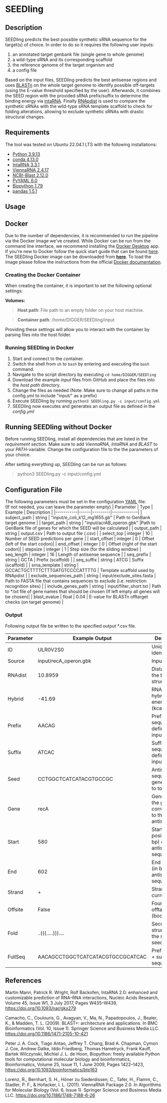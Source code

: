 # SEEDling 
## Description
SEEDling predicts the best possible synthetic sRNA sequence for the target(s) of choice. In order to do so it requires the following user inputs: 
1.  an annotated target genbank file (single gene to
whole genome)
2.  a wild-type sRNA and its corresponding scaffold
3.  the reference genome of the target organism and 
4.  a config file    

Based on the input files, SEEDling predicts the best antisense regions and uses [BLASTn](https://pubmed.ncbi.nlm.nih.gov/20003500/) on the  whole target genome to identify possible off-targets (using the E-value threshold specified by the user). Afterwards, it combines the SEED region with the provided sRNA prefix/suffix to determine the binding energy via [intaRNA](https://pubmed.ncbi.nlm.nih.gov/28472523/). Finally [RNApdist](https://pubmed.ncbi.nlm.nih.gov/22115189/) is used to compare the synthetic sRNAs with the wild-type sRNA template scaffold to check for  folding alterations, allowing to exclude synthetic sRNAs with drastic structural changes.

## Requirements
The tool was tested on Ubuntu 22.04.1 LTS with the following installations:   
- [Python 3.9.13](https://www.python.org/downloads/release/python-3913/)   
- [conda 4.13.0](https://github.com/conda/conda/releases/tag/4.13.0)    
- [IntaRNA 3.3.1 ](https://github.com/BackofenLab/IntaRNA/releases/tag/v3.3.1)    
- [ViennaRNA 2.4.17](https://github.com/ViennaRNA/ViennaRNA/releases/tag/v2.4.17)  
- [NCBI-Blast 2.12.0](https://ftp.ncbi.nlm.nih.gov/blast/executables/blast+/2.12.0/)
- [PyYAML 6.0](https://pyyaml.org/)
- [Biopython 1.79](https://biopython.org/wiki/Download)
- [pandas 1.5.1](https://pandas.pydata.org/)



## Usage
## Docker
Due to the number of dependencies, it is recommended to run the pipeline via the Docker Image we've created. While Docker can be run from the command line interface, we recommend installing the [Docker Desktop](https://www.docker.com/products/docker-desktop/) app.
If you're new to Docker follow the quick start guide that can be found [here](https://docs.docker.com/desktop/get-started/).
The SEEDling Docker image can be downloaded from [**here**](https://owncloud.gwdg.de/index.php/s/7tKXsNXfq9OdQzs). To load the image please follow the instructions from the official [Docker documentation](https://docs.docker.com/engine/reference/commandline/load/).

### Creating the Docker Container
When creating the container, it is important to set the following optional settings:   

**Volumes:**
> **Host path**: File path to an empty folder on your host machine.

> **Container path**: /home/DIGGER/SEEDling/input

Providing these settings will allow you to interact with the container by parsing files into the host folder. 

### Running SEEDling in Docker
1. Start and connect to the container.
2. Switch the shell from `sh` to `bash` by entering and executing the `bash` command.
3. Navigate to the script directory by executing 
```cd home/DIGGER/SEEDling```
4. Download the example *input* files from GitHub and place the files into the *host path* directory.
5. Change the files as needed (Note: Make sure to change all paths in the config.yml to include "input/" as a prefix)
6. Execute SEEDling by running
```python3 SEEDling.py -c input/config.yml```
7. SEEDling now executes and generates an output file as defined in the *config.yml*

## Running SEEDling without Docker
Before running SEEDling, install all dependencies that are listed in the *requirement* section. Make sure to add *ViennaRNA*, *IntaRNA* and *BLAST* to your *PATH*-variable. Change the configuration file to the the parameters of your choice. 

After setting everything up, SEEDling can be run as follows:
> python3 SEEDling.py -c input/config.yml

## Configuration File
The following parameters must be set in the configuration [YAML](https://yaml.org/) file:   
(If not needed, you can leave the parameter empty)
| Parameter | Type | Example | Description |
|-----------|------|---------|-------------|
| subject_path   | string | "input/e_coli_k12_mg1655.gb" | Path to GenBank target genome |
| target_path | string | "input/acrAB_operon.gbk" |Path to GenBank file of genes for which the SEED will be calculated |
| output_path | string | output.csv | Path to output file (.csv) |
| select_top | integer | 10 | Number of SEED predictions per gene |
| start_offset | integer | 0 | Offset (left of the start codon)|
| end_offset | integer | 0 | Offset (right of the start codon)|
| stepsize | integer | 1 | Step size (for the sliding window)
| seq_length | integer | 16 | Length of antisense sequence |
| seq_prefix | string | GCTA | Prefix (scaffold) |
| seq_suffix | string | ATCG | Suffix (scaffold) |
| srna_template | string | GCCACTGCTTTTCTTTGATGTCCCCATTTTG | Template scaffold used by RNApdist |
| exclude_sequences_path | string | input/exclude_sites.fasta | Path to FASTA file that contains sequences to exclude (i.e. restriction recognition sites) |
| include_genes_path | string | input/filter_short.txt | Path to *.txt file of gene names that should be chosen (If left empty all genes will be chosen)| 
| blast_evalue | float | 0.04 | E-value for BLASTn offtarget checks (on target genome) |

### Output
Following output file be written to the specified output *.csv file.    

| Parameter | Example Output | Description |
|-----------|----------------|-------------|
| ID | ULR0V2S0 | Unique sRNA identifier |
| Source | input/recA_operon.gbk | Input file path |
| RNAdist | 10.8959 | Distance to the template structure | 
| Hybrid | -41.69 | RNA hybridization energy (kcal/mol) | 
| Prefix | AACAG | Prefix sequence as defined in the input |
| Suffix | ATCAC | Suffix sequence as defined in the input |
| Seed | CCTGGCTCATCATACGTGCCGC | Antisense sequence generated by to tool |
| Gene | recA | Gene name of the gene corresponding to the current antisense |
| Start | 580 | Starting position (in bp) of the antisense sequence |
| End | 602 | End position (in bp) of the antisense sequence|
| Strand | + | Strand of the current gene |
| Offsite | False | Found offtargets (boolean) |
| Fold | ..(((.....))).... | Secondary structure of the scaffold + seed |
| FullSeq | AACAGCCTGGCTCATCATACGTGCCGCATCAC | Prefix + seed + suffix sequence |



## References
Martin Mann, Patrick R. Wright, Rolf Backofen, IntaRNA 2.0: enhanced and customizable prediction of RNA–RNA interactions, Nucleic Acids Research, Volume 45, Issue W1, 3 July 2017, Pages W435–W439, https://doi.org/10.1093/nar/gkx279   

Camacho, C., Coulouris, G., Avagyan, V., Ma, N., Papadopoulos, J., Bealer, K., & Madden, T. L. (2009). BLAST+: architecture and applications. In BMC Bioinformatics (Vol. 10, Issue 1). Springer Science and Business Media LLC. https://doi.org/10.1186/1471-2105-10-421

Peter J. A. Cock, Tiago Antao, Jeffrey T. Chang, Brad A. Chapman, Cymon J. Cox, Andrew Dalke, Iddo Friedberg, Thomas Hamelryck, Frank Kauff, Bartek Wilczynski, Michiel J. L. de Hoon, Biopython: freely available Python tools for computational molecular biology and bioinformatics, Bioinformatics, Volume 25, Issue 11, 1 June 2009, Pages 1422–1423, https://doi.org/10.1093/bioinformatics/btp163

Lorenz, R., Bernhart, S. H., Höner zu Siederdissen, C., Tafer, H., Flamm, C., Stadler, P. F., & Hofacker, I. L. (2011). ViennaRNA Package 2.0. In Algorithms for Molecular Biology (Vol. 6, Issue 1). Springer Science and Business Media LLC. https://doi.org/10.1186/1748-7188-6-26